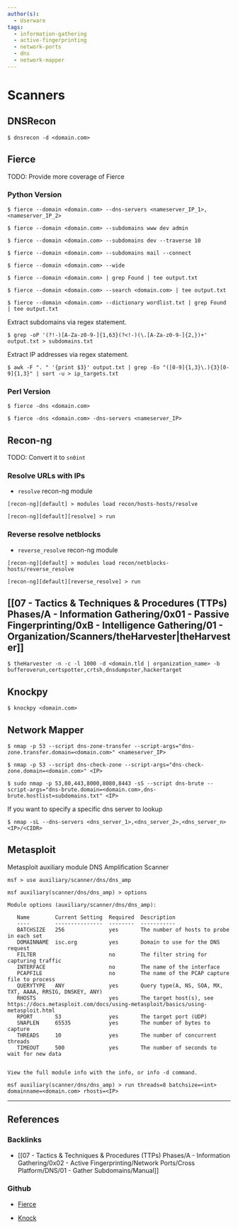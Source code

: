 ```yaml
---
author(s):
  - Userware
tags:
  - information-gathering
  - active-fingerprinting
  - network-ports
  - dns
  - network-mapper
---
```

# Scanners

## DNSRecon

```
$ dnsrecon -d <domain.com>
```

## Fierce

TODO: Provide more coverage of Fierce

### Python Version

```
$ fierce --domain <domain.com> --dns-servers <nameserver_IP_1>,<nameserver_IP_2>
```

```
$ fierce --domain <domain.com> --subdomains www dev admin
```

```
$ fierce --domain <domain.com> --subdomains dev --traverse 10
```

```
$ fierce --domain <domain.com> --subdomains mail --connect
```

```
$ fierce --domain <domain.com> --wide
```

```
$ fierce --domain <domain.com> | grep Found | tee output.txt

$ fierce --domain <domain.com> --search <domain.com> | tee output.txt

$ fierce --domain <domain.com> --dictionary wordlist.txt | grep Found | tee output.txt
```

Extract subdomains via regex statement.

```
$ grep -oP '(?!-)[A-Za-z0-9-]{1,63}(?<!-)(\.[A-Za-z0-9-]{2,})+' output.txt > subdomains.txt
```

Extract IP addresses via regex statement.

```
$ awk -F ". " '{print $3}' output.txt | grep -Eo "([0-9]{1,3}\.){3}[0-9]{1,3}" | sort -u > ip_targets.txt
```

### Perl Version

```
$ fierce -dns <domain.com>

$ fierce -dns <domain.com> -dns-servers <nameserver_IP>
```

## Recon-ng

TODO: Convert it to `sn0int`

### Resolve URLs with IPs

- `resolve` recon-ng module

```
[recon-ng][default] > modules load recon/hosts-hosts/resolve

[recon-ng][default][resolve] > run
```

### Reverse resolve netblocks

- `reverse_resolve` recon-ng module

```
[recon-ng][default] > modules load recon/netblocks-hosts/reverse_resolve

[recon-ng][default][reverse_resolve] > run
```

## [[07 - Tactics & Techniques & Procedures (TTPs) Phases/A - Information Gathering/0x01 - Passive Fingerprinting/0xB - Intelligence Gathering/01 - Organization/Scanners/theHarvester|theHarvester]]

```
$ theHarvester -n -c -l 1000 -d <domain.tld | organization_name> -b bufferoverun,certspotter,crtsh,dnsdumpster,hackertarget
```

## Knockpy

```
$ knockpy <domain.com>
```

## Network Mapper

```
$ nmap -p 53 --script dns-zone-transfer --script-args="dns-zone.transfer.domain=<domain.com>" <nameserver_IP>

$ nmap -p 53 --script dns-check-zone --script-args="dns-check-zone.domain=<domain.com>" <IP>

$ sudo nmap -p 53,80,443,8000,8080,8443 -sS --script dns-brute --script-args="dns-brute.domain=<domain.com>,dns-brute.hostlist=subdomains.txt" <IP>
```

If you want to specify a specific dns server to lookup

```
$ nmap -sL --dns-servers <dns_server_1>,<dns_server_2>,<dns_server_n> <IP>/<CIDR>
```

## Metasploit

Metasploit auxiliary module DNS Amplification Scanner

```
msf > use auxiliary/scanner/dns/dns_amp

msf auxiliary(scanner/dns/dns_amp) > options

Module options (auxiliary/scanner/dns/dns_amp):

   Name        Current Setting  Required  Description
   ----        ---------------  --------  -----------
   BATCHSIZE   256              yes       The number of hosts to probe in each set
   DOMAINNAME  isc.org          yes       Domain to use for the DNS request
   FILTER                       no        The filter string for capturing traffic
   INTERFACE                    no        The name of the interface
   PCAPFILE                     no        The name of the PCAP capture file to process
   QUERYTYPE   ANY              yes       Query type(A, NS, SOA, MX, TXT, AAAA, RRSIG, DNSKEY, ANY)
   RHOSTS                       yes       The target host(s), see https://docs.metasploit.com/docs/using-metasploit/basics/using-metasploit.html
   RPORT       53               yes       The target port (UDP)
   SNAPLEN     65535            yes       The number of bytes to capture
   THREADS     10               yes       The number of concurrent threads
   TIMEOUT     500              yes       The number of seconds to wait for new data


View the full module info with the info, or info -d command.

msf auxiliary(scanner/dns/dns_amp) > run threads=8 batchsize=<int> domainname=<domain.com> rhosts=<IP>
```

---
## References

### Backlinks

- [[07 - Tactics & Techniques & Procedures (TTPs) Phases/A - Information Gathering/0x02 - Active Fingerprinting/Network Ports/Cross Platform/DNS/01 - Gather Subdomains/Manual]]

### Github

- [Fierce](https://github.com/mschwager/fierce)

- [Knock](https://github.com/guelfoweb/knock)